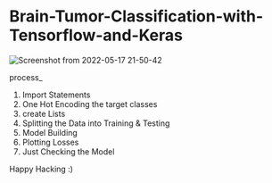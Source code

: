 # Brain-Tumor-Classification-with-Tensorflow-and-Keras

![Screenshot from 2022-05-17 21-50-42](https://user-images.githubusercontent.com/64675035/168855386-bcfd9f86-cc35-483b-b2d9-888682e8415d.png)



process_
1. Import Statements
2. One Hot Encoding the target classes
3. create Lists
4. Splitting the Data into Training & Testing
5. Model Building
6. Plotting Losses
7. Just Checking the Model

Happy Hacking :)
